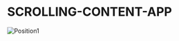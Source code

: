 # SCROLLING-CONTENT-APP

![Position1](https://github.com/anferebu/SCROLLING-CONTENT-APP/blob/master/Position1.jpg)
